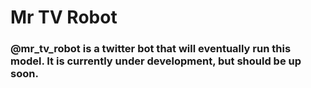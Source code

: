 # Mr TV Robot

### @mr_tv_robot is a twitter bot that will eventually run this model. It is currently under development, but should be up soon.